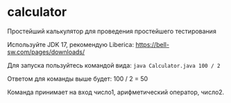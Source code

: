 # calculator
Простейший калькулятор для проведения простейшего тестирования

Используйте JDK 17, рекомендую Liberica: https://bell-sw.com/pages/downloads/

Для запуска пользуйтесь командой вида:
`java Calculator.java 100 / 2`

Ответом для команды выше будет:
100 / 2 = 50

Команда принимает на вход число1, арифметический оператор, число2.
